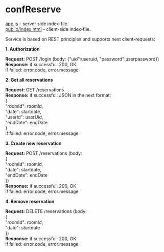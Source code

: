 confReserve
===========


<a href="https://github.com/demakoff/confReserve/blob/master/app.js">app.js</a> - server side index-file.<br/>
<a href="https://github.com/demakoff/confReserve/blob/master/public/index.html">public/index.html</a> - client-side index-file.

Service is based on REST principles and supports next client-requests:<br/>

<b>1. Authorization</b><br/>

<b>Request:</b> POST /login 	(body: {"uid":useruid, "password":userpassword})<br/>
<b>Response:</b> if successful: 200, OK<br/>
		if failed: error.code, error.message<br/>

<b>2. Get all reservations</b><br/>

<b>Request:</b> GET /reservations<br/>
<b>Response:</b> if successful: JSON in the next format: <br/>
  {<br/>
	"roomId": roomId,<br/>
	"date": startdate,<br/>
	"userId": userUid,<br/>
	"endDate": endDate    <br/>
  }<br/>
		if failed: error.code, error.message<br/>

<b>3. Create new reservation</b>

<b>Request:</b> POST /reservations 	(body: <br/>
{<br/>
	"roomId": roomId,<br/>
	"date": startdate,	<br/>
	"endDate": endDate    <br/>
})<br/>
<b>Response:</b> if successful: 200, OK<br/>
		if failed: error.code, error.message<br/>

<b>4. Remove reservation</b>

<b>Request:</b> DELETE /reservations 	(body: <br/>
{<br/>
	"roomId": roomId,<br/>
	"date": startdate<br/>
})<br/>
<b>Response:</b> if successful: 200, OK<br/>
		if failed: error.code, error.message<br/>